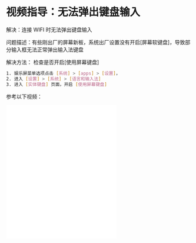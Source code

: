# 视频指导：无法弹出键盘输入

解决：连接 WIFI 时无法弹出键盘输入

问题描述：有些刚出厂的屏幕新板，系统出厂设置没有开启[屏幕软键盘]，导致部分输入框无法正常弹出输入法键盘

解决方法： 检查是否开启[使用屏幕键盘]

```bash
1. 娱乐屏菜单选项点击 [系统] > [apps] > [设置]，
2. 进入 [设置] > [系统] > [语言和输入法]
3. 进入 [实体键盘] 页面，开启 [使用屏幕键盘]
```

参考以下视频：

<iframe src="//player.bilibili.com/player.html?isOutside=true&aid=112727540370298&bvid=BV1MJhpe7E4N&cid=500001604718142&p=1"
height="360"
autoplay=0
scrolling="no" border="0" frameborder="no" framespacing="0" allowfullscreen="true"></iframe>

